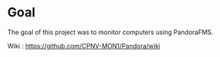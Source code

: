 # Goal 
The goal of this project was to monitor computers using PandoraFMS.

Wiki : https://github.com/CPNV-MON1/Pandora/wiki
